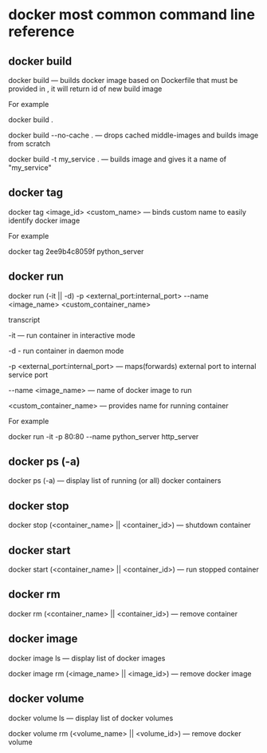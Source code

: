 # docker most common command line reference

## docker build

docker build <options> <path> — builds docker image based on Dockerfile that must be provided in <path>, it will return id of new build image

For example

docker build .

docker build --no-cache . — drops cached middle-images and builds image from scratch

docker build -t my_service . — builds image and gives it a name of "my_service"

## docker tag

docker tag <image_id> <custom_name> — binds custom name to easily identify docker image

For example

docker tag 2ee9b4c8059f python_server

## docker run

docker run (-it || -d) -p <external_port:internal_port> --name <image_name> <custom_container_name>

transcript

-it — run container in interactive mode

-d - run container in daemon mode

-p <external_port:internal_port> — maps(forwards) external port to internal service port

--name <image_name> — name of docker image to run

<custom_container_name> — provides name for running container

For example

docker run -it -p 80:80 --name python_server http_server

## docker ps (-a)

docker ps (-a) — display list of running (or all) docker containers

## docker stop

docker stop (<container_name> || <container_id>) — shutdown container

## docker start

docker start (<container_name> || <container_id>) — run stopped container

## docker rm

docker rm (<container_name> || <container_id>) — remove container

## docker image

docker image ls — display list of docker images

docker image rm (<image_name> || <image_id>) — remove docker image

## docker volume

docker volume ls — display list of docker volumes

docker volume rm (<volume_name> || <volume_id>) — remove docker volume

